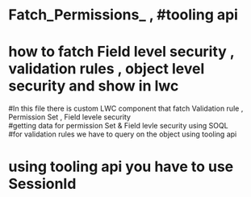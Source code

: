 # Fatch_Permissions_ , #tooling api 
# how to fatch Field level security , validation rules , object level security and show in lwc <br>
#In this file there is custom LWC component that fatch Validation rule , Permission Set , Field levele security <br>
#getting data for permission Set & Field levle security using SOQL <br>
#for validation rules we have to query on the object using tooling api <br>
#  using tooling api you have to use SessionId <br>
